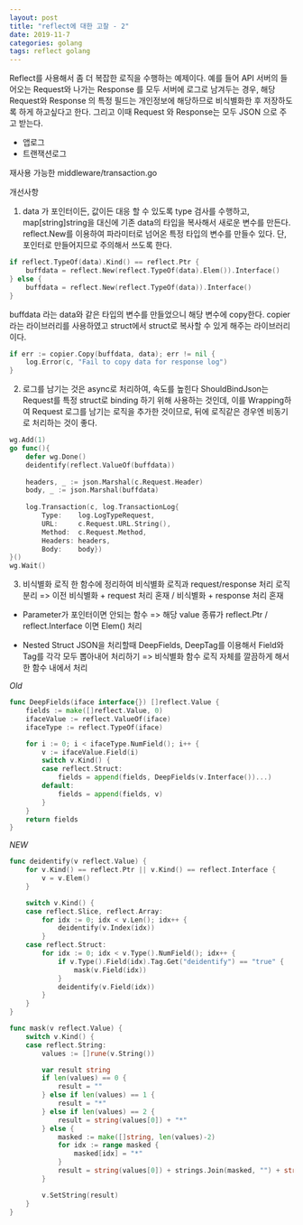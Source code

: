 ```yaml
---
layout: post
title: "reflect에 대한 고찰 - 2"
date: 2019-11-7
categories: golang
tags: reflect golang
---
```


Reflect를 사용해서 좀 더 복잡한 로직을 수행하는 예제이다.
예를 들어 API 서버의 들어오는 Request와 나가는 Response 를 모두 서버에 로그로 남겨두는 경우,
해당 Request와 Response 의 특정 필드는 개인정보에 해당하므로 비식별화한 후 저장하도록 하게 하고싶다고 한다.
그리고 이때 Request 와 Response는 모두 JSON 으로 주고 받는다.

* 앱로그
* 트랜잭션로그

재사용 가능한 middleware/transaction.go

개선사항

1. data 가 포인터이든, 값이든 대응 할 수 있도록 type 검사를 수행하고, map[string]string을 대신에 기존 data의 타입을 복사해서 새로운 변수를 만든다. reflect.New를 이용하여 파라미터로 넘어온 특정 타입의 변수를 만들수 있다. 단, 포인터로 만들어지므로 주의해서 쓰도록 한다.

~~~go
if reflect.TypeOf(data).Kind() == reflect.Ptr {
	buffdata = reflect.New(reflect.TypeOf(data).Elem()).Interface()
} else {
	buffdata = reflect.New(reflect.TypeOf(data)).Interface()
}
~~~
buffdata 라는 data와 같은 타입의 변수를 만들었으니 해당 변수에 copy한다. copier라는 라이브러리를 사용하였고 struct에서 struct로 복사할 수 있게 해주는 라이브러리이다. 
~~~go
if err := copier.Copy(buffdata, data); err != nil {
	log.Error(c, "Fail to copy data for response log")
}
~~~

2. 로그를 남기는 것은 async로 처리하여, 속도를 높힌다
ShouldBindJson는 Request를 특정 struct로 binding 하기 위해 사용하는 것인데, 이를 Wrapping하여 Request 로그를 남기는 로직을 추가한 것이므로, 뒤에 로직같은 경우엔 비동기로 처리하는 것이 좋다. 

~~~go
wg.Add(1)
go func(){
	defer wg.Done()
	deidentify(reflect.ValueOf(buffdata))
	
	headers, _ := json.Marshal(c.Request.Header)
	body, _ := json.Marshal(buffdata)
	
	log.Transaction(c, log.TransactionLog{
		Type:    log.LogTypeRequest,
		URL:     c.Request.URL.String(),
		Method:  c.Request.Method,
		Headers: headers,
		Body:    body})
}()
wg.Wait()
~~~

3. 비식별화 로직 한 함수에 정리하여 비식별화 로직과 request/response 처리 로직 분리
=> 이전 비식별화 + request 처리 혼재 / 비식별화 + response 처리 혼재

- Parameter가 포인터이면 안되는 함수
=> 해당 value 종류가 reflect.Ptr / reflect.Interface 이면 Elem() 처리

- Nested Struct JSON을 처리할때 DeepFields, DeepTag를 이용해서 Field와 Tag를 각각 모두 뽑아내어 처리하기
=> 비식별화 함수 로직 자체를 깔끔하게 해서 한 함수 내에서 처리

*Old*
~~~go
func DeepFields(iface interface{}) []reflect.Value {
	fields := make([]reflect.Value, 0)
	ifaceValue := reflect.ValueOf(iface)
	ifaceType := reflect.TypeOf(iface)

	for i := 0; i < ifaceType.NumField(); i++ {
		v := ifaceValue.Field(i)
		switch v.Kind() {
		case reflect.Struct:
			fields = append(fields, DeepFields(v.Interface())...)
		default:
			fields = append(fields, v)
		}
	}
	return fields
}
~~~

*NEW*
~~~go
func deidentify(v reflect.Value) {
	for v.Kind() == reflect.Ptr || v.Kind() == reflect.Interface {
		v = v.Elem()
	}

	switch v.Kind() {
	case reflect.Slice, reflect.Array:
		for idx := 0; idx < v.Len(); idx++ {
			deidentify(v.Index(idx))
		}
	case reflect.Struct:
		for idx := 0; idx < v.Type().NumField(); idx++ {
			if v.Type().Field(idx).Tag.Get("deidentify") == "true" {
				mask(v.Field(idx))
			}
			deidentify(v.Field(idx))
		}
	}
}
~~~

~~~go
func mask(v reflect.Value) {
	switch v.Kind() {
	case reflect.String:
		values := []rune(v.String())

		var result string
		if len(values) == 0 {
			result = ""
		} else if len(values) == 1 {
			result = "*"
		} else if len(values) == 2 {
			result = string(values[0]) + "*"
		} else {
			masked := make([]string, len(values)-2)
			for idx := range masked {
				masked[idx] = "*"
			}
			result = string(values[0]) + strings.Join(masked, "") + string(values[len(values)-1])
		}

		v.SetString(result)
	}
}
~~~
